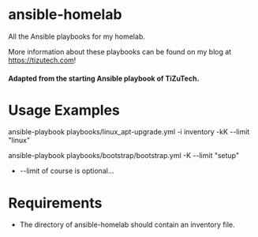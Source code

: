 # ansible-homelab
All the Ansible playbooks for my homelab.

More information about these playbooks can be found on my blog at https://tizutech.com!

#### Adapted from the starting Ansible playbook of TiZuTech.

# Usage Examples
ansible-playbook playbooks/linux_apt-upgrade.yml -i inventory -kK --limit "linux"

ansible-playbook playbooks/bootstrap/bootstrap.yml -K --limit "setup"

* --limit of course is optional...

# Requirements
* The directory of ansible-homelab should contain an inventory file. 
